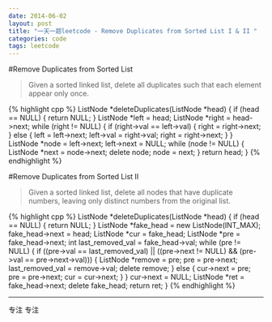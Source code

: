 ```yaml
---
date: 2014-06-02
layout: post
title: "一天一题leetcode - Remove Duplicates from Sorted List I & II "
categories: code
tags: leetcode
---
```


#Remove Duplicates from Sorted List
>Given a sorted linked list, delete all duplicates such that each element appear only once.   

{% highlight cpp %}
ListNode *deleteDuplicates(ListNode *head) {
    if (head == NULL) {
        return NULL;
    }
    ListNode *left = head;
    ListNode *right = head->next;
    while (right != NULL) {
        if (right->val == left->val) {
            right = right->next;
        } else {
            left = left->next;
            left->val = right->val;
            right = right->next;
        }
    }
    ListNode *node = left->next;
    left->next = NULL;
    while (node != NULL) {
        ListNode *next = node->next;
        delete node;
        node = next;
    }
    return head;
}
{% endhighlight %}

#Remove Duplicates from Sorted List II
>Given a sorted linked list, delete all nodes that have duplicate numbers, leaving only distinct numbers from the original list.   

{% highlight cpp %}
ListNode *deleteDuplicates(ListNode *head) {
    if (head == NULL) {
        return NULL;
    }
    ListNode *fake_head = new ListNode(INT_MAX);
    fake_head->next = head;
    ListNode *cur = fake_head;
    ListNode *pre = fake_head->next;
    int last_removed_val = fake_head->val;
    while (pre != NULL) {
        if ((pre->val == last_removed_val) ||
            ((pre->next != NULL) && (pre->val == pre->next->val))) {
            ListNode *remove = pre;
            pre = pre->next;
            last_removed_val = remove->val;
            delete remove;
        } else {
            cur->next = pre;
            pre = pre->next;
            cur = cur->next;
        }
    }
    cur->next = NULL;
    ListNode *ret = fake_head->next;
    delete fake_head;
    return ret;
}
{% endhighlight %}

---

专注 专注